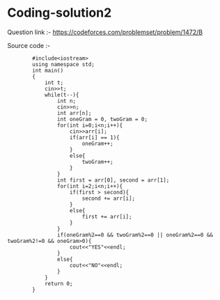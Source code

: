 # Coding-solution2
Question link :- https://codeforces.com/problemset/problem/1472/B

Source code :- 

            #include<iostream>
            using namespace std;
            int main()
            {
                int t;
                cin>>t;
                while(t--){
                    int n;
                    cin>>n;
                    int arr[n];
                    int oneGram = 0, twoGram = 0;
                    for(int i=0;i<n;i++){
                        cin>>arr[i];
                        if(arr[i] == 1){
                            oneGram++;
                        }
                        else{
                            twoGram++;
                        }
                    }
                    int first = arr[0], second = arr[1];
                    for(int i=2;i<n;i++){
                        if(first > second){
                            second += arr[i];
                        }
                        else{
                            first += arr[i];
                        }
                    }
                    if(oneGram%2==0 && twoGram%2==0 || oneGram%2==0 && twoGram%2!=0 && oneGram>0){
                        cout<<"YES"<<endl;
                    }
                    else{
                        cout<<"NO"<<endl;
                    }
                }
                return 0;
            }
